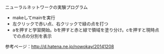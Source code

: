 ニューラルネットワークの実験プログラム

* makeしてmainを実行
* 左クリックで赤い点、右クリックで緑の点を打つ
* aを押すと学習開始。bを押すと赤と緑で領域を塗り分け。cを押すと現時点での点の分別を表示

参考ページ：<http://d.hatena.ne.jp/nowokay/20141208>
